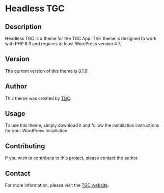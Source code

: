 # Headless TGC

## Description

Headless TGC is a theme for the TGC App. This theme is designed to work with PHP 8.0 and requires at least WordPress version 4.7.

## Version

The current version of this theme is 0.1.0.

## Author

This theme was created by [TGC](https://tgc.com/).

## Usage

To use this theme, simply download it and follow the installation instructions for your WordPress installation.

## Contributing

If you wish to contribute to this project, please contact the author.


## Contact

For more information, please visit the [TGC website](https://tgc.com/).